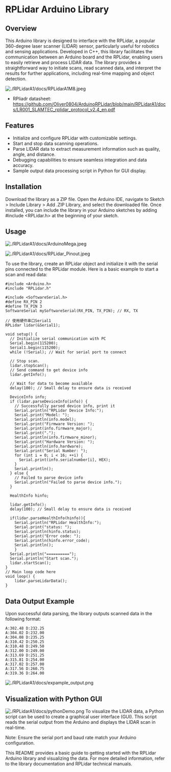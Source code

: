 # RPLidar Arduino Library
## Overview
This Arduino library is designed to interface with the RPLidar, a popular 360-degree laser scanner (LIDAR) sensor, particularly useful for robotics and sensing applications. Developed in C++, this library facilitates the communication between an Arduino board and the RPLidar, enabling users to easily retrieve and process LIDAR data. The library provides a straightforward way to initiate scans, read scanned data, and interpret the results for further applications, including real-time mapping and object detection.

![./RPLidarA1/docs/RPLidarA1M8.jpeg](./RPLidarA1/docs/RPLidarA1M8.jpeg)

- RPliadr datasheet:
https://github.com/Oliver0804/ArduinoRPLidar/blob/main/RPLidarA1/docs/LR001_SLAMTEC_rplidar_protocol_v2.4_en.pdf

## Features
- Initialize and configure RPLidar with customizable settings.
- Start and stop data scanning operations.
- Parse LIDAR data to extract measurement information such as quality, angle, and distance.
- Debugging capabilities to ensure seamless integration and data accuracy.
- Sample output data processing script in Python for GUI display.
## Installation
Download the library as a ZIP file.
Open the Arduino IDE, navigate to Sketch > Include Library > Add .ZIP Library, and select the downloaded file.
Once installed, you can include the library in your Arduino sketches by adding #include <RPLidar.h> at the beginning of your sketch.


## Usage
![./RPLidarA1/docs/ArduinoMega.jpeg](./RPLidarA1/docs/ArduinoMega.jpeg)

![./RPLidarA1/docs/RPLidar_Pinout.jpeg](./RPLidarA1/docs/RPLidar_Pinout.jpeg)

To use the library, create an RPLidar object and initialize it with the serial pins connected to the RPLidar module. Here is a basic example to start a scan and read data:

```
#include <Arduino.h>
#include "RPLidar.h"

#include <SoftwareSerial.h>
#define RX_PIN 2
#define TX_PIN 3
SoftwareSerial mySoftwareSerial(RX_PIN, TX_PIN); // RX, TX

// 使用硬件串口Serial1
RPLidar lidar(&Serial1);

void setup() {
  // Initialize serial communication with PC
  Serial.begin(115200);
  Serial1.begin(115200);
  while (!Serial); // Wait for serial port to connect
  
  // Stop scan.
  lidar.stopScan();
  // Send command to get device info
  lidar.getInfo();

  // Wait for data to become available
  delay(100); // Small delay to ensure data is received

  DeviceInfo info;
  if (lidar.parseDeviceInfo(info)) {
    // Successfully parsed device info, print it
    Serial.println("RPLidar Device Info:");
    Serial.print("Model: ");
    Serial.println(info.model);
    Serial.print("Firmware Version: ");
    Serial.print(info.firmware_major);
    Serial.print(".");
    Serial.println(info.firmware_minor);
    Serial.print("Hardware Version: ");
    Serial.println(info.hardware);
    Serial.print("Serial Number: ");
    for (int i = 0; i < 16; ++i) {
      Serial.print(info.serialnumber[i], HEX);
    }
    Serial.println();
  } else {
    // Failed to parse device info
    Serial.println("Failed to parse device info.");
  }

  HealthInfo hinfo;

  lidar.getInfo();
  delay(100); // Small delay to ensure data is received

  if(lidar.parseHealthInfo(hinfo)){
    Serial.println("RPLidar HealthInfo:");
    Serial.print("status: ");
    Serial.println(hinfo.status);
    Serial.print("Error code: ");
    Serial.println(hinfo.error_code);
    Serial.println();
    }
  Serial.println("==========");
  Serial.println("Start scan.");
  lidar.startScan();
}
// Main loop code here
void loop() { 
    lidar.parseLidarData();
}
```


## Data Output Example
Upon successful data parsing, the library outputs scanned data in the following format:
```
A:302.48 D:232.25
A:304.02 D:232.00
A:304.08 D:235.25
A:310.42 D:250.25
A:310.48 D:249.50
A:312.00 D:249.00
A:313.69 D:251.25
A:315.81 D:254.00
A:317.02 D:257.00
A:317.56 D:260.75
A:319.36 D:264.00
```
![./RPLidarA1/docs/expample_output.png](./RPLidarA1/docs/expample_output.png)


## Visualization with Python GUI
![./RPLidarA1/docs/pythonDemo.png](./RPLidarA1/docs/pythonDemo.png)
To visualize the LIDAR data, a Python script can be used to create a graphical user interface (GUI). This script reads the serial output from the Arduino and displays the LIDAR scan in real-time.


Note: Ensure the serial port and baud rate match your Arduino configuration.

This README provides a basic guide to getting started with the RPLidar Arduino library and visualizing the data. For more detailed information, refer to the library documentation and RPLidar technical manuals.
